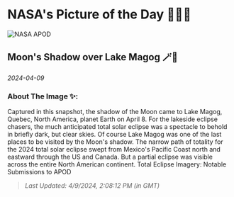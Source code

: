 
# NASA's Picture of the Day 🧑‍🚀💫

  ![NASA APOD](https://apod.nasa.gov/apod/image/2404/StanHonda2024TSEMagogCanada.jpg)
  
  ## Moon's Shadow over Lake Magog 🪄🌌
  
  _2024-04-09_
  
  ### About The Image ✨: 
  
  Captured in this snapshot, the shadow of the Moon came to Lake Magog, Quebec, North America, planet Earth on April 8. For the lakeside eclipse chasers, the much anticipated total solar eclipse was a spectacle to behold in briefly dark, but clear skies. Of course Lake Magog was one of the last places to be visited by the Moon's shadow. The narrow path of totality for the 2024 total solar eclipse swept from Mexico's Pacific Coast north and eastward through the US and Canada. But a partial eclipse was visible across the entire North American continent.   Total Eclipse Imagery: Notable Submissions to APOD
  
  
  
  > _Last Updated: 4/9/2024, 2:08:12 PM (in GMT)_
  